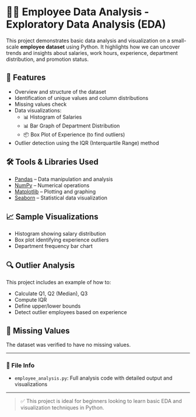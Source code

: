 # 👨‍💼 Employee Data Analysis - Exploratory Data Analysis (EDA)

This project demonstrates basic data analysis and visualization on a small-scale **employee dataset** using Python. It highlights how we can uncover trends and insights about salaries, work hours, experience, department distribution, and promotion status.

## 📌 Features

- Overview and structure of the dataset
- Identification of unique values and column distributions
- Missing values check
- Data visualizations:
  - 📊 Histogram of Salaries
  - 📊 Bar Graph of Department Distribution
  - 📦 Box Plot of Experience (to find outliers)
- Outlier detection using the IQR (Interquartile Range) method

## 🛠️ Tools & Libraries Used

- [Pandas](https://pandas.pydata.org/) – Data manipulation and analysis
- [NumPy](https://numpy.org/) – Numerical operations
- [Matplotlib](https://matplotlib.org/) – Plotting and graphing
- [Seaborn](https://seaborn.pydata.org/) – Statistical data visualization

## 📈 Sample Visualizations

- Histogram showing salary distribution
- Box plot identifying experience outliers
- Department frequency bar chart

## 🔍 Outlier Analysis

This project includes an example of how to:
- Calculate Q1, Q2 (Median), Q3
- Compute IQR
- Define upper/lower bounds
- Detect outlier employees based on experience

## 🚫 Missing Values

The dataset was verified to have no missing values.

---

### 📂 File Info

- `employee_analysis.py`: Full analysis code with detailed output and visualizations

---

> ✅ This project is ideal for beginners looking to learn basic EDA and visualization techniques in Python.
